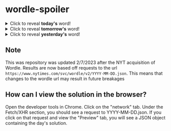 # wordle-spoiler

<details>
  <summary>Click to reveal <b>today's</b> word!</summary>
  <br>
  <b> vinyl </b>
</details>

<details>
  <summary>Click to reveal <b>tomorrow's</b> word!</summary>
  <br>
  <b> octet </b>
</details>

<details>
  <summary>Click to reveal <b>yesterday's</b> word!</summary>
  <br>
  <b> blaze </b>
</details>

## Note
This was repository was updated 2/7/2023 after the NYT acquisition of Wordle. Results are now based off requests to the url `https://www.nytimes.com/svc/wordle/v2/YYYY-MM-DD.json`. This means that changes to the wordle url may result in future breakages

## How can I view the solution in the browser?
Open the developer tools in Chrome. Click on the "network" tab. Under the Fetch/XHR section, you should see a request to YYYY-MM-DD.json. If you click on that request and view the "Preview" tab, you will see a JSON object containing the day's solution.